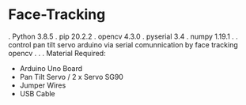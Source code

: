 # Face-Tracking
. Python 3.8.5
. pip 20.2.2
. opencv 4.3.0
. pyserial 3.4
. numpy 1.19.1
.
.
control pan tilt servo arduino via serial comunnication by face tracking opencv
.
.
.
Material Required:
- Arduino Uno Board
- Pan Tilt Servo / 2 x Servo SG90
- Jumper Wires
- USB Cable
